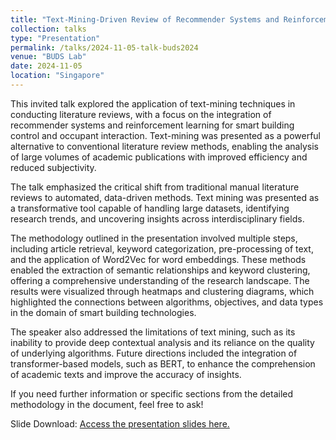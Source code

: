 ```yaml
---
title: "Text-Mining-Driven Review of Recommender Systems and Reinforcement Learning for Building Control and Occupant Interaction"
collection: talks
type: "Presentation"
permalink: /talks/2024-11-05-talk-buds2024
venue: "BUDS Lab"
date: 2024-11-05
location: "Singapore"
---
```

This invited talk explored the application of text-mining techniques in conducting literature reviews, with a focus on the integration of recommender systems and reinforcement learning for smart building control and occupant interaction. Text-mining was presented as a powerful alternative to conventional literature review methods, enabling the analysis of large volumes of academic publications with improved efficiency and reduced subjectivity.

The talk emphasized the critical shift from traditional manual literature reviews to automated, data-driven methods. Text mining was presented as a transformative tool capable of handling large datasets, identifying research trends, and uncovering insights across interdisciplinary fields.

The methodology outlined in the presentation involved multiple steps, including article retrieval, keyword categorization, pre-processing of text, and the application of Word2Vec for word embeddings. These methods enabled the extraction of semantic relationships and keyword clustering, offering a comprehensive understanding of the research landscape. The results were visualized through heatmaps and clustering diagrams, which highlighted the connections between algorithms, objectives, and data types in the domain of smart building technologies.

The speaker also addressed the limitations of text mining, such as its inability to provide deep contextual analysis and its reliance on the quality of underlying algorithms. Future directions included the integration of transformer-based models, such as BERT, to enhance the comprehension of academic texts and improve the accuracy of insights.

If you need further information or specific sections from the detailed methodology in the document, feel free to ask!

Slide Download: [Access the presentation slides here.](https://wenha0zhang.github.io/assets/buds_recsys_review_241105.pdf)
